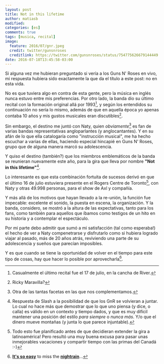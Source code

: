 ```yaml
---
layout: post
title: Not in this lifetime
author: matiasb
modified:
categories: [es]
comments: true
tags: [musica, recital]
image:
  feature: 2016/07/gnr.jpeg
  credit: twitter/gunsnroses
  creditlink: https://twitter.com/gunsnroses/status/754775626679144449
date: 2016-07-18T13:45:58-03:00
---
```


Si alguna vez me hubieran preguntado si vería a los Guns N' Roses en vivo, mi respuesta hubiera sido exactamente la que da el título a este post: no en esta vida.

No es que tuviera algo en contra de esta gente, pero la música en inglés nunca estuvo entre mis preferencias. Por otro lado, la banda dio su último recital con la formación original allá por 1993[^1], y según los entendidos su continuación no sería lo mismo, además de que en aquella época yo apenas contaba 10 años y mis gustos musicales eran discutibles[^2].

Sin embargo, el destino me juntó con Naty, quien _obviamente_[^3] es fan de varias bandas representativas angloparlantes (y anglocantantes). Y en su afán de lo que ella catalogaría como "instrucción musical", me ha hecho escuchar a varias de ellas, haciendo especial hincapié en Guns N' Roses, grupo que de alguna manera marcó su adolescencia.

Y quiso el destino (también?) que los miembros emblemáticos de la banda se reunieran nuevamente este año, para la gira que lleva por nombre **"Not in this lifetime"**[^4].

Lo interesante es que esta combinación fortuita de sucesos derivó en que el último 16 de julio estuviera presente en el Rogers Centre de Toronto[^5], con Naty y otras 49.998 personas, para el show de Axl y compañía.

Y más allá de los motivos que hayan llevado a la re-unión, la función fue impecable: excelente el sonido, la puesta en escena, la organización. Y la banda, considero, se mostró a la altura de las expectativas, tanto para los fans, como también para aquellos que íbamos como testigos de un hito en su historia y a contemplar el espectáculo.

Por mi parte debo admitir que sumó a mi satisfacción (tal como esperaba!) el hecho de ver a Naty compenetrarse y disfrutarlo como si hubiera logrado viajar al pasado, más de 20 años atrás, reviviendo una parte de su adolescencia y sueños que parecían imposibles.

Y es que cuando se tiene la oportunidad de volver en el tiempo para este tipo de cosas, hay que hacer lo posible por aprovecharla[^6].


[^1]: Casualmente el último recital fue el 17 de julio, en la cancha de River.
[^2]: Ricky Maravilla?
[^3]: Otra de las tantas facetas en las que nos complementamos.
[^4]: Respuesta de Slash a la posibilidad de que los GnR se volvieran a juntar. Lo cual no hace más que demostrar que lo que uno piensa (y dice, o calla) es válido en un contexto y tiempo dados, y que es muy difícil mantener una posición del estilo _para siempre_ o _nunca más_. Y/o que el dinero mueve montañas (y junta lo que parece injuntable).
[^5]: Todo esto fue planificado antes de que decidieran extender la gira a latinoamérica! Pero resultó una muy buena excusa para pasar unas inmejorables vacaciones y compartir tiempo con las primas del Canadá :-)
[^6]: **[It's so easy](http://www.azlyrics.com/lyrics/gunsnroses/itssoeasy.html)** to miss the **[nightrain](http://www.azlyrics.com/lyrics/gunsnroses/nightrain.html)**...
